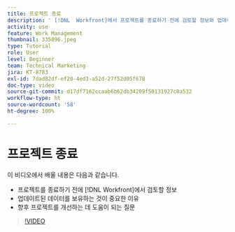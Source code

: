 ```yaml
---
title: 프로젝트 종료
description: ' [!DNL  Workfront]에서 프로젝트를 종료하기 전에 검토할 정보와 업데이트된 데이터를 보유하는 것이 중요한 이유를 알아봅니다.'
activity: use
feature: Work Management
thumbnail: 335096.jpeg
type: Tutorial
role: User
level: Beginner
team: Technical Marketing
jira: KT-8783
exl-id: 7dad82df-ef20-4ed3-a52d-27f52d05f678
doc-type: video
source-git-commit: d17df7162ccaab6b62db34209f50131927c0a532
workflow-type: ht
source-wordcount: '58'
ht-degree: 100%

---
```


# 프로젝트 종료

이 비디오에서 배울 내용은 다음과 같습니다.

* 프로젝트를 종료하기 전에 [!DNL Workfront]에서 검토할 정보
* 업데이트된 데이터를 보유하는 것이 중요한 이유
* 향후 프로젝트를 개선하는 데 도움이 되는 질문

>[!VIDEO](https://video.tv.adobe.com/v/335096/?quality=12&learn=on&enablevpops)

<!---
This video is confusing. We have heard multiple complaints that it doesn't show how to actually change the project to Complete. "Change the project status to complete" covers the same material in more depth and clarity, so we've removed this tutorial from the TOC and redirected it's URL to point to "Change the project status to complete".
--->
